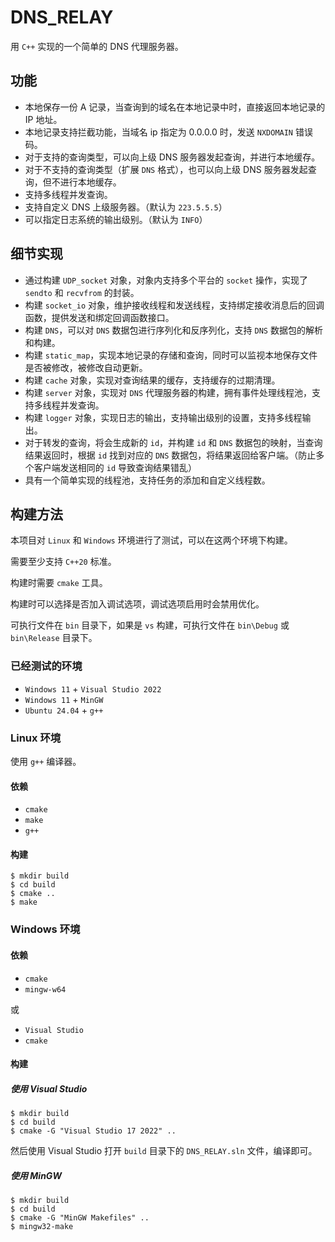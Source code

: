 # DNS_RELAY

用 `C++` 实现的一个简单的 DNS 代理服务器。

## 功能

- 本地保存一份 A 记录，当查询到的域名在本地记录中时，直接返回本地记录的 IP 地址。
- 本地记录支持拦截功能，当域名 ip 指定为 0.0.0.0 时，发送 `NXDOMAIN` 错误码。
- 对于支持的查询类型，可以向上级 DNS 服务器发起查询，并进行本地缓存。
- 对于不支持的查询类型（扩展 `DNS` 格式），也可以向上级 DNS 服务器发起查询，但不进行本地缓存。
- 支持多线程并发查询。
- 支持自定义 DNS 上级服务器。（默认为 `223.5.5.5`）
- 可以指定日志系统的输出级别。（默认为 `INFO`）

## 细节实现

- 通过构建 `UDP_socket` 对象，对象内支持多个平台的 `socket` 操作，实现了 `sendto` 和 `recvfrom` 的封装。
- 构建 `socket_io` 对象，维护接收线程和发送线程，支持绑定接收消息后的回调函数，提供发送和绑定回调函数接口。
- 构建 `DNS`，可以对 `DNS` 数据包进行序列化和反序列化，支持 `DNS` 数据包的解析和构建。
- 构建 `static_map`，实现本地记录的存储和查询，同时可以监视本地保存文件是否被修改，被修改自动更新。
- 构建 `cache` 对象，实现对查询结果的缓存，支持缓存的过期清理。
- 构建 `server` 对象，实现对 `DNS` 代理服务器的构建，拥有事件处理线程池，支持多线程并发查询。
- 构建 `logger` 对象，实现日志的输出，支持输出级别的设置，支持多线程输出。
- 对于转发的查询，将会生成新的 `id`，并构建 `id` 和 `DNS` 数据包的映射，当查询结果返回时，根据 `id` 找到对应的 `DNS` 数据包，将结果返回给客户端。（防止多个客户端发送相同的 `id` 导致查询结果错乱）
- 具有一个简单实现的线程池，支持任务的添加和自定义线程数。

## 构建方法

本项目对 `Linux` 和 `Windows` 环境进行了测试，可以在这两个环境下构建。

需要至少支持 `C++20` 标准。

构建时需要 `cmake` 工具。

构建时可以选择是否加入调试选项，调试选项启用时会禁用优化。

可执行文件在 `bin` 目录下，如果是 `vs` 构建，可执行文件在 `bin\Debug` 或 `bin\Release` 目录下。

### 已经测试的环境

- `Windows 11` + `Visual Studio 2022`
- `Windows 11` + `MinGW`
- `Ubuntu 24.04` + `g++`

### Linux 环境

使用 `g++` 编译器。

#### 依赖

- `cmake`
- `make`
- `g++`

#### 构建

```shell
$ mkdir build
$ cd build
$ cmake ..
$ make
```

### Windows 环境

#### 依赖

- `cmake`
- `mingw-w64`

或

- `Visual Studio`
- `cmake`

#### 构建

##### 使用 Visual Studio

```shell
$ mkdir build
$ cd build
$ cmake -G "Visual Studio 17 2022" ..
```

然后使用 Visual Studio 打开 `build` 目录下的 `DNS_RELAY.sln` 文件，编译即可。

##### 使用 MinGW

```shell
$ mkdir build
$ cd build
$ cmake -G "MinGW Makefiles" ..
$ mingw32-make
```